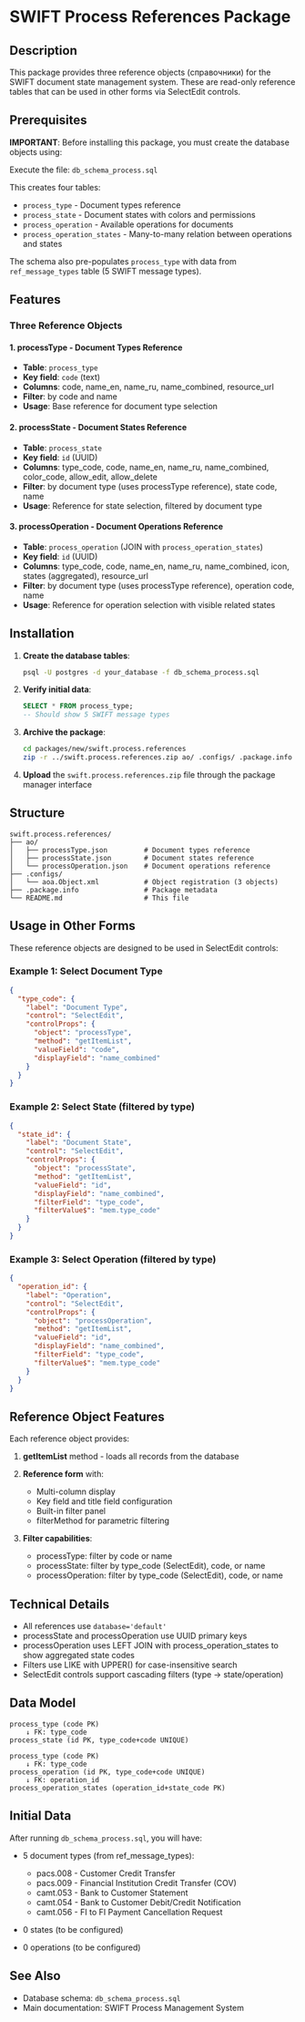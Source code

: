 # SWIFT Process References Package

## Description

This package provides three reference objects (справочники) for the SWIFT document state management system. These are read-only reference tables that can be used in other forms via SelectEdit controls.

## Prerequisites

**IMPORTANT**: Before installing this package, you must create the database objects using:

Execute the file: `db_schema_process.sql`

This creates four tables:
- `process_type` - Document types reference
- `process_state` - Document states with colors and permissions
- `process_operation` - Available operations for documents
- `process_operation_states` - Many-to-many relation between operations and states

The schema also pre-populates `process_type` with data from `ref_message_types` table (5 SWIFT message types).

## Features

### Three Reference Objects

#### 1. processType - Document Types Reference
- **Table**: `process_type`
- **Key field**: `code` (text)
- **Columns**: code, name_en, name_ru, name_combined, resource_url
- **Filter**: by code and name
- **Usage**: Base reference for document type selection

#### 2. processState - Document States Reference
- **Table**: `process_state`
- **Key field**: `id` (UUID)
- **Columns**: type_code, code, name_en, name_ru, name_combined, color_code, allow_edit, allow_delete
- **Filter**: by document type (uses processType reference), state code, name
- **Usage**: Reference for state selection, filtered by document type

#### 3. processOperation - Document Operations Reference
- **Table**: `process_operation` (JOIN with `process_operation_states`)
- **Key field**: `id` (UUID)
- **Columns**: type_code, code, name_en, name_ru, name_combined, icon, states (aggregated), resource_url
- **Filter**: by document type (uses processType reference), operation code, name
- **Usage**: Reference for operation selection with visible related states

## Installation

1. **Create the database tables**:
   ```bash
   psql -U postgres -d your_database -f db_schema_process.sql
   ```

2. **Verify initial data**:
   ```sql
   SELECT * FROM process_type;
   -- Should show 5 SWIFT message types
   ```

3. **Archive the package**:
   ```bash
   cd packages/new/swift.process.references
   zip -r ../swift.process.references.zip ao/ .configs/ .package.info README.md
   ```

4. **Upload** the `swift.process.references.zip` file through the package manager interface

## Structure

```
swift.process.references/
├── ao/
│   ├── processType.json         # Document types reference
│   ├── processState.json        # Document states reference
│   └── processOperation.json    # Document operations reference
├── .configs/
│   └── aoa.Object.xml           # Object registration (3 objects)
├── .package.info                # Package metadata
└── README.md                    # This file
```

## Usage in Other Forms

These reference objects are designed to be used in SelectEdit controls:

### Example 1: Select Document Type
```json
{
  "type_code": {
    "label": "Document Type",
    "control": "SelectEdit",
    "controlProps": {
      "object": "processType",
      "method": "getItemList",
      "valueField": "code",
      "displayField": "name_combined"
    }
  }
}
```

### Example 2: Select State (filtered by type)
```json
{
  "state_id": {
    "label": "Document State",
    "control": "SelectEdit",
    "controlProps": {
      "object": "processState",
      "method": "getItemList",
      "valueField": "id",
      "displayField": "name_combined",
      "filterField": "type_code",
      "filterValue$": "mem.type_code"
    }
  }
}
```

### Example 3: Select Operation (filtered by type)
```json
{
  "operation_id": {
    "label": "Operation",
    "control": "SelectEdit",
    "controlProps": {
      "object": "processOperation",
      "method": "getItemList",
      "valueField": "id",
      "displayField": "name_combined",
      "filterField": "type_code",
      "filterValue$": "mem.type_code"
    }
  }
}
```

## Reference Object Features

Each reference object provides:

1. **getItemList** method - loads all records from the database
2. **Reference form** with:
   - Multi-column display
   - Key field and title field configuration
   - Built-in filter panel
   - filterMethod for parametric filtering

3. **Filter capabilities**:
   - processType: filter by code or name
   - processState: filter by type_code (SelectEdit), code, or name
   - processOperation: filter by type_code (SelectEdit), code, or name

## Technical Details

- All references use `database='default'`
- processState and processOperation use UUID primary keys
- processOperation uses LEFT JOIN with process_operation_states to show aggregated state codes
- Filters use LIKE with UPPER() for case-insensitive search
- SelectEdit controls support cascading filters (type → state/operation)

## Data Model

```
process_type (code PK)
    ↓ FK: type_code
process_state (id PK, type_code+code UNIQUE)

process_type (code PK)
    ↓ FK: type_code
process_operation (id PK, type_code+code UNIQUE)
    ↓ FK: operation_id
process_operation_states (operation_id+state_code PK)
```

## Initial Data

After running `db_schema_process.sql`, you will have:
- 5 document types (from ref_message_types):
  - pacs.008 - Customer Credit Transfer
  - pacs.009 - Financial Institution Credit Transfer (COV)
  - camt.053 - Bank to Customer Statement
  - camt.054 - Bank to Customer Debit/Credit Notification
  - camt.056 - FI to FI Payment Cancellation Request

- 0 states (to be configured)
- 0 operations (to be configured)

## See Also

- Database schema: `db_schema_process.sql`
- Main documentation: SWIFT Process Management System
